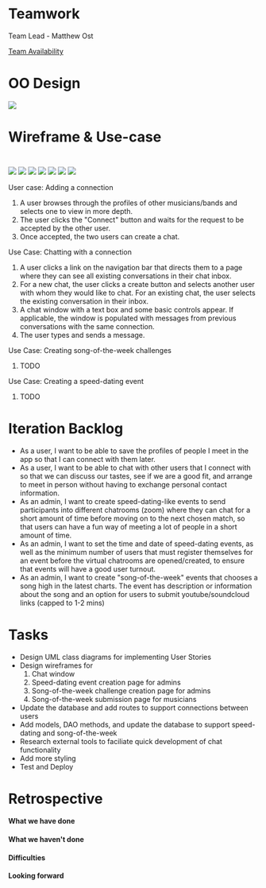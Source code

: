 # Teamwork
Team Lead - Matthew Ost

[Team Availability](https://www.when2meet.com/?11411729-tWIoL)

# OO Design
![](assets/Iteration3_UML.png)

# Wireframe & Use-case
<img src="" width="10" height="10" />

![](assets/i2_wireframe/login.png)
![](assets/i2_wireframe/createprofile.png)
![](assets/i2_wireframe/homepage.png)
![](assets/i2_wireframe/search.png)
![](assets/i2_wireframe/myprofile.png)
![](assets/i2_wireframe/mybands.png)
![](assets/i2_wireframe/mybandsdetails.png)

User case: Adding a connection

1. A user browses through the profiles of other musicians/bands and selects one to view in more depth.
2. The user clicks the "Connect" button and waits for the request to be accepted by the other user.
3. Once accepted, the two users can create a chat.

Use Case: Chatting with a connection

1. A user clicks a link on the navigation bar that directs them to a page where they can see all existing conversations in their chat inbox.
2. For a new chat, the user clicks a create button and selects another user with whom they would like to chat. For an existing chat, the user selects the existing conversation in their inbox.
3. A chat window with a text box and some basic controls appear. If applicable, the window is populated with messages from previous conversations with the same connection.
5. The user types and sends a message.

Use Case: Creating song-of-the-week challenges
1. TODO

Use Case: Creating a speed-dating event
1. TODO

# Iteration Backlog
- As a user, I want to be able to save the profiles of people I meet in the app so that I can connect with them later.
- As a user, I want to be able to chat with other users that I connect with so that we can discuss our tastes, see if we are a good fit, and arrange to meet in person without having to exchange personal contact information.
- As an admin, I want to create speed-dating-like events to send participants into different chatrooms (zoom) where they can chat for a short amount of time before moving on to the next chosen match, so that users can have a fun way of meeting a lot of people in a short amount of time.
- As an admin, I want to set the time and date of speed-dating events, as well as the minimum number of users that must register themselves for an event before the virtual chatrooms are opened/created, to ensure that events will have a good user turnout.
- As an admin, I want to create "song-of-the-week" events that chooses a song high in the latest charts. The event has description or information about the song and an option for users to submit youtube/soundcloud links (capped to 1-2 mins)

# Tasks
- Design UML class diagrams for implementing User Stories
- Design wireframes for
  1. Chat window
  2. Speed-dating event creation page for admins
  3. Song-of-the-week challenge creation page for admins
  4. Song-of-the-week submission page for musicians
- Update the database and add routes to support connections between users
- Add models, DAO methods, and update the database to support speed-dating and song-of-the-week
- Research external tools to faciliate quick development of chat functionality
- Add more styling
- Test and Deploy

# Retrospective

#### What we have done
#### What we haven't done
#### Difficulties
#### Looking forward

